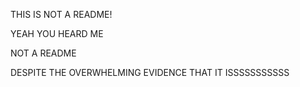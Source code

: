 THIS IS NOT A README!

YEAH YOU HEARD ME

NOT A README

DESPITE THE OVERWHELMING EVIDENCE THAT IT ISSSSSSSSSSS